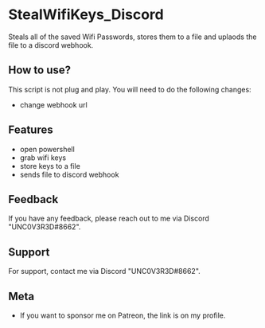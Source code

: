 
# StealWifiKeys_Discord
Steals all of the saved Wifi Passwords, stores them to a file and uplaods the file to a discord webhook.

## How to use?

This script is not plug and play. You will need to do the following changes:

- change webhook url 


## Features

- open powershell
- grab wifi keys
- store keys to a file
- sends file to discord webhook

## Feedback

If you have any feedback, please reach out to me via Discord "UNC0V3R3D#8662".






## Support

For support, contact me via  Discord "UNC0V3R3D#8662".


## Meta


- If you want to sponsor me on Patreon, the link is on my profile.

